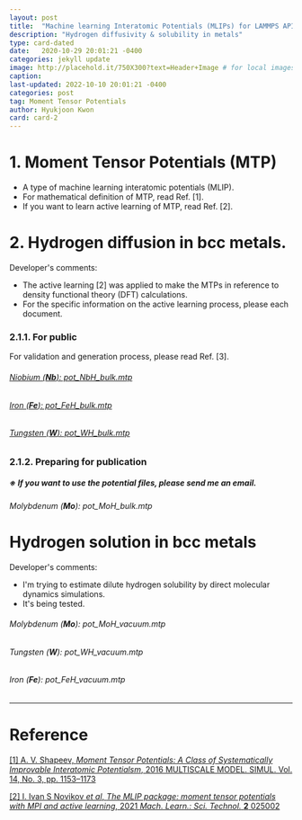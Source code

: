```yaml
---
layout: post
title:  "Machine learning Interatomic Potentials (MLIPs) for LAMMPS API"
description: "Hydrogen diffusivity & solubility in metals"
type: card-dated
date:   2020-10-29 20:01:21 -0400
categories: jekyll update
image: http://placehold.it/750X300?text=Header+Image # for local images, place in /assets/img/posts/
caption:
last-updated: 2022-10-10 20:01:21 -0400
categories: post
tag: Moment Tensor Potentials
author: Hyukjoon Kwon
card: card-2
---
```


# 1. Moment Tensor Potentials (MTP)

- A type of machine learning interatomic potentials (MLIP).
- For mathematical definition of MTP, read Ref. [1].
- If you want to learn active learning of MTP, read Ref. [2].

# 2. Hydrogen diffusion in bcc metals.

Developer's comments:

- The active learning [2] was applied to make the MTPs in reference to density functional theory (DFT) calculations.
- For the specific information on the active learning process, please each document.



### 2.1.1. For public

For validation and generation process, please read Ref. [3].

###### [Niobium (**Nb**): pot_NbH_bulk.mtp](https://drive.google.com/file/d/1_IPQdBVMCilcIC2Mk-dPVRQFPfzlv0Tz/view?usp=sharing)

###### [Iron (**Fe**): pot_FeH_bulk.mtp](https://drive.google.com/file/d/1KdhpEOihazRp-p3V-ddv0U7LpoUTTzkG/view?usp=sharing)

###### [Tungsten (**W**): pot_WH_bulk.mtp](https://drive.google.com/file/d/1yfsHRGCGW0S6rS8uoinhvAX7onw7TVQK/view?usp=sharing)



### 2.1.2. Preparing for publication

##### ※ If you want to use the potential files, please send me an email.

###### Molybdenum (**Mo**): pot_MoH_bulk.mtp



# Hydrogen solution in bcc metals

Developer's comments:

- I'm trying to estimate dilute hydrogen solubility by direct molecular dynamics simulations.
- It's being tested.

###### Molybdenum (**Mo**): pot_MoH_vacuum.mtp

###### Tungsten (**W**): pot_WH_vacuum.mtp

###### Iron (**Fe**): pot_FeH_vacuum.mtp

###### 



-----------------------------------------

# Reference

[[1] A. V. Shapeev, *Moment Tensor Potentials: A Class of Systematically Improvable Interatomic Potentialsm*, 2016 MULTISCALE MODEL. SIMUL. Vol. 14, No. 3, pp. 1153–1173](https://epubs.siam.org/doi/10.1137/15M1054183)

[[2] I. Ivan S Novikov *et al*, *The MLIP package: moment tensor potentials with MPI and active learning*, 2021 *Mach. Learn.: Sci. Technol.* **2** 025002](https://iopscience.iop.org/article/10.1088/2632-2153/abc9fe/meta)


